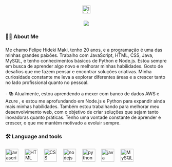 
###

<div align="center">
  <img src="https://img.shields.io/static/v1?message=LinkedIn&logo=linkedin&label=&color=0077B5&logoColor=white&labelColor=&style=for-the-badge" height="25" alt="linkedin logo"  />

</div>

###

<div align="center">
  <img src="https://visitor-badge.laobi.icu/badge?page_id=maurodesouza.maurodesouza&"  />
</div>

###

<h3 align="left">👩‍💻  About Me</h3>

###

<p align="left">Me chamo Felipe Hideki Maki, tenho 20 anos, e a programação é uma das minhas grandes paixões. Trabalho com JavaScript, HTML, CSS, Java, MySQL, e tenho conhecimentos básicos de Python e Node.js. Estou sempre em busca de aprender algo novo e melhorar minhas habilidades. Gosto de desafios que me fazem pensar e encontrar soluções criativas. Minha curiosidade constante me leva a explorar diferentes áreas e a crescer tanto no lado profissional quanto no pessoal.<br><br>- 📚 Atualmente, estou aprendendo a mexer com banco de dados AWS e Azure , e estou me aprofundando em Node.js e Python para expandir ainda mais minhas habilidades. Também estou trabalhando para melhorar meu desenvolvimento web, com o objetivo de criar soluções que sejam tanto inovadoras quanto práticas. Tenho uma vontade constante de aprender e crescer, o que me mantém motivado a evoluir sempre.<br></p>

###

<h3 align="left">🛠 Language and tools</h3>

###

<div align="left">
 <img src="https://cdn.jsdelivr.net/gh/devicons/devicon/icons/javascript/javascript-original.svg" height="40" alt="javascript logo"  />
  <img width="12" />
  <img src="https://upload.wikimedia.org/wikipedia/commons/thumb/6/61/HTML5_logo_and_wordmark.svg/512px-HTML5_logo_and_wordmark.svg.png?20170517184425" height="40" alt="HTML logo"/>
  <img width="12" />
  <img src="https://cdn4.iconfinder.com/data/icons/flat-brand-logo-2/512/css3-512.png" height="40" alt="CSS logo"/>
  <img width="12" />
 <img src="https://cdn.jsdelivr.net/gh/devicons/devicon/icons/nodejs/nodejs-original.svg" height="40" alt="nodejs logo"  />
  <img width="12" />
  <img src="https://upload.wikimedia.org/wikipedia/commons/thumb/0/0a/Python.svg/2048px-Python.svg.png" height="40" alt="python logo"  />
  <img width="12" />
  <img src="https://cdn4.iconfinder.com/data/icons/logos-and-brands/512/181_Java_logo_logos-512.png" height="40" alt="java logo"  />
  <img width="12" />
  <img src="https://www.svgrepo.com/show/303251/mysql-logo.svg" height="40" alt="MySQL logo"/>
  <img width="12" />
</div>

###
